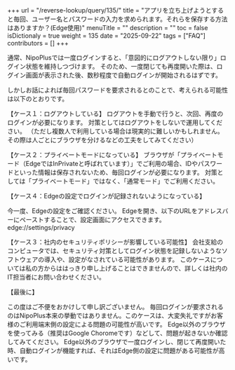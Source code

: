 +++
url = "/reverse-lookup/query/135/"
title = "アプリを立ち上げようとすると毎回、ユーザー名とパスワードの入力を求められます。それらを保存する方法はありますか？(Edge使用)"
menuTitle = ""
description = ""
toc = false
isDictionaly = true
weight = 135
date = "2025-09-22"
tags = ["FAQ"]
contributors = []
+++

通常、NipoPlusでは一度ログインすると、「意図的にログアウトしない限り」ログイン状態を維持しつづけます。
そのため、一度閉じても再度開いた際は、ログイン画面が表示された後、数秒程度で自動ログインが開始されるはずです。

しかしお話によれば毎回パスワードを要求されるとのことで、考えられる可能性は以下のとおりです。

【ケース１：ログアウトしている】
ログアウトを手動で行うと、次回、再度のログインが必要になります。
対策としてはログアウトをしないで運用してください。
（ただし複数人で利用している場合は現実的に難しいかもしれません。その際は人ごとにブラウザを分けるなどの工夫をしてみてください）

【ケース２：プライベートモードになっている】
ブラウザが「プライベートモード（EdgeではInPrivateと呼ばれています）」でご利用の場合、IDやパスワードといった情報は保存されないため、毎回ログインが必要になります。
対策としては「プライベートモード」ではなく、「通常モード」でご利用ください。

【ケース４：Edgeの設定でログインが記録されないようになっている】

今一度、Edgeの設定をご確認ください。
Edgeを開き、以下のURLをアドレスバーにペーストすることで、設定画面にアクセスできます。
edge://settings/privacy

【ケース３：社内のセキュリティポリシーが影響している可能性】
会社支給のコンピュータでは、セキュリティ対策としてログイン状態を記録しないようなソフトウェアの導入や、設定がなされている可能性があります。
このケースについては私の方からははっきり申し上げることはできませんので、詳しくは社内のIT担当者にお問い合わせください。

【最後に】

この度はご不便をおかけして申し訳ございません。
毎回ログインが要求されるのはNipoPlus本来の挙動ではありません。このケースは、大変失礼ですがお客様のご利用端末側の設定による問題の可能性が高いです。
Edge以外のブラウザを使ってみる（推奨はGoogle Choromeです）などして、問題が起きないか確認してみてください。
Edge以外のブラウザで一度ログインし、閉じて再度開いた時、自動ログインが機能すれば、それはEdge側の設定に問題がある可能性が高いです。
